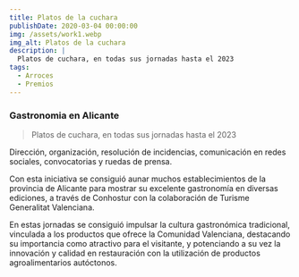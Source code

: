 ```yaml
---
title: Platos de la cuchara
publishDate: 2020-03-04 00:00:00
img: /assets/work1.webp
img_alt: Platos de la cuchara
description: |
  Platos de cuchara, en todas sus jornadas hasta el 2023
tags:
  - Arroces
  - Premios
---
```

### Gastronomia en Alicante

>Platos de cuchara, en todas sus jornadas hasta el 2023

Dirección, organización, resolución de incidencias, comunicación en redes sociales, convocatorias y ruedas de prensa.

Con esta iniciativa se consiguió aunar muchos establecimientos de la provincia de Alicante para mostrar su excelente gastronomía en diversas ediciones, a través de Conhostur con la colaboración de Turisme Generalitat Valenciana.

En estas jornadas se consiguió impulsar la cultura gastronómica tradicional,  vinculada a los productos que ofrece la Comunidad Valenciana, destacando su importancia como atractivo para el visitante, y potenciando a su vez la innovación y calidad en restauración con la utilización de productos agroalimentarios autóctonos.


